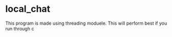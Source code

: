 # local_chat
This program is made using threading moduele.
This will perform best if you run through c
